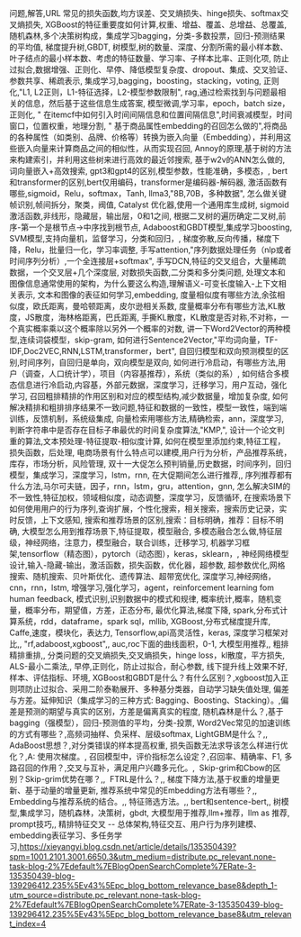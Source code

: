 ﻿问题,解答,URL
常见的损失函数,均方误差、交叉熵损失、hinge损失、softmax交叉熵损失,
XGBoost的特征重要度如何计算,权重、增益、覆盖、总增益、总覆盖,
随机森林,多个决策树构成，集成学习bagging，分类-多数投票，回归-预测结果的平均值,
梯度提升树,GBDT,
树模型,树的数量、深度、分割所需的最小样本数、叶子结点的最小样本数、考虑的特征数量、学习率、子样本比率、正则化项,
防止过拟合,数据增强、正则化、早停、降低模型复杂度、dropout、集成、交叉验证、参数共享、稀疏表示,
集成学习,bagging，boosting，stacking，voting,
正则化,"L1, L2正则，L1-特征选择，L2-模型参数限制",
rag,通过检索找到与问题最相关的信息，然后基于这些信息生成答案,
模型微调,学习率，epoch，batch size，正则化,
" 在itemcf中如何引入时间间隔信息和位置间隔信息",时间衰减模型，时间窗口，位置权重，地理分割,
" 基于商品属性embedding的召回怎么做的",将商品的各种属性（如类别、品牌、价格等）转换为嵌入向量（Embedding），并利用这些嵌入向量来计算商品之间的相似性，从而实现召回,
Annoy的原理,基于树的方法来构建索引，并利用这些树来进行高效的最近邻搜索,
基于w2v的ANN怎么做的,词向量嵌入+高效搜索,
gpt3和gpt4的区别,模型参数，性能准确，多模态，,
bert和transformer的区别,bert仅用编码，transformer是编码器-解码器,
激活函数有哪些,sigmoid，Relu，softmax，Tanh,
llma3,"8B,70B，多种数据",
怎么做关键帧识别,帧间拆分，聚类，阀值,
Catalyst 优化器,使用一个通用库生成树,
sigmoid 激活函数,非线形，隐藏层，输出层，0和1之间,
根据二叉树的遍历确定二叉树,前序-第一个是根节点→中序找到根节点,
Adaboost和GBDT模型,集成学习boosting,
SVM模型,支持向量机，监督学习，分类和回归，,
梯度弥散,反向传播，梯度下降，Relu，批量归一化，学习率调整,
手写attention,"序列数据处理任务（nlp或者时间序列分析）,一个全连接层+softmax",
手写DCN,特征的交叉组合，大量稀疏数据，一个交叉层+几个深度层,
对数损失函数,二分类和多分类问题,
处理文本和图像信息通常使用的架构，为什么要这么构造,理解语义-可变长度输入-上下文相关表示,
文本和图像的表征如何学习,embedding,
度量相似度有哪些方法,余弦相似度，欧氏距离，曼哈顿距离，皮尔逊相关系数,
度量概率分布有哪些方法,KL散度，JS散度，海林格距离，巴氏距离,
手撕KL散度，KL散度是否对称,不对称，一个真实概率乘以这个概率除以另外一个概率的对数,
讲一下Word2Vector的两种模型,连续词袋模型，skip-gram,
如何进行Sentence2Vector,"平均词向量，TF-IDF,Doc2VEC,RNN,LSTM,transformer，bert",
自回归模型和双向预测模型的区别,时间序列，自回归是单向，双向模型是双向,
如何进行冷启动，有哪些方法,用户（调查，人口统计学），项目（内容基推荐），系统（类似的系）,
如何结合多模态信息进行冷启动,内容基，外部元数据，深度学习，迁移学习，用户互动，强化学习,
召回粗排精排的作用区别和对应的模型结构,减少数据量，增加复杂度,
如何解决精排和粗排排序结果不一致问题,特征和数据的一致性，模型一致性，端到端训练，反馈机制，系统级集成,
向量检索用哪些方法,精确检索，ann，深度学习,
判断字符串中是否存在目标子串最优的时间复杂度算法,"KMP,",
设计一个论文判重的算法,文本预处理-特征提取-相似度计算,
如何在模型里添加约束,特征工程，损失函数，后处理,
电商场景有什么特点可以建模,用户行为分析，产品推荐系统，库存，市场分析，风险管理,
双十一大促怎么预判销量,历史数据，时间序列，回归模型，集成学习，深度学习，lstm，rnn,
在大促期间怎么进行推荐,,
序列推荐都有什么方法,马尔可夫链，因子，rnn，lstm，gru，attention，gnn,
怎么解决SIM的不一致性,特征加权，领域相似度，动态调整，深度学习，反馈循环,
在搜索场景下如何使用用户的行为序列,查询扩展，个性化搜索，相关搜索，搜索历史记录，实时反馈，上下文感知,
搜索和推荐场景的区别,搜索：目标明确，推荐：目标不明确,
大模型怎么用到推荐场景下,特征提取，模型融合,
多模态融合怎么做,特征层级，神经网络，注意力，模型融合，联合训练，迁移学习,
机器学习框架,tensorflow（精态图），pytorch（动态图），keras，sklearn，,
神经网络模型设计,输入-隐藏-输出，激活函数，损失函数，优化器，超参数,
超参数优化,网格搜索、随机搜索、贝叶斯优化、遗传算法、超带宽优化,
深度学习,神经网络，cnn，rnn，lstm,
增强学习,强化学习，agent，reinforcement learning fom human feedback,
模式识别,识别数据中的模式和规律,
概率统计,概率，随机变量，概率分布，期望值，方差，正态分布,
最优化算法,梯度下降,
spark,分布式计算系统，rdd，dataframe，spark sql，mllib,
XGBoost,分布式梯度提升库,
Caffe,速度，模块化，表达力,
Tensorflow,api高灵活性，keras,
深度学习框架对比,,
"rf,adaboost,xgboost",,
auc,roc下面的曲线面积，0-1,
大模型用推荐,,
粗排精排重排,,
分类问题的交叉熵损失,交叉熵损失，hinge loss，kl散度，平方损失,
ALS-最小二乘法,,
早停,正则化，防止过拟合，耐心参数,
线下提升线上效果不好,样本、评估指标、环境,
XGBoost和GBDT是什么？有什么区别？,xgboost加入正则项防止过拟合、采用二阶泰勒展开、多种基分类器，自动学习缺失值处理,
偏差与方差。延伸知识（集成学习的三种方式: Bagging、Boosting、Stacking）。,偏差是预测的期望与真实的区别，方差是偏离真实的程度,
随机森林是什么？,基于bagging（强模型），回归-预测值的平均，分类-投票,
Word2Vec常见的加速训练的方式有哪些？,高频词抽样、负采样、层级softmax,
LightGBM是什么？,,
AdaBoost思想？,对分类错误的样本提高权重,
损失函数无法求导该怎么样进行优化？,A: 使用次梯度。,
召回模型中，评价指标怎么设定？,召回率、精确率、F1,
多路召回的作用？,交叉与互补，满足用户兴趣多元化。,
 Skip-grim和Cbow的区别？Skip-grim优势在哪？,,
 FTRL是什么？,,
梯度下降方法,基于权重的增量更新、基于动量的增量更新,
推荐系统中常见的Embedding方法有哪些？,,
Embedding与推荐系统的结合。,,
特征筛选方法。,,
bert和sentence-bert,,
树模型,集成学习，随机森林，决策树，gbdt,
大模型用于推荐,llm+推荐，llm as 推荐,
prompt技巧,,
精排特征交叉 -- 总体架构,特征交互、用户行为序列建模、embedding表征学习、多任务学习,https://xieyangyi.blog.csdn.net/article/details/135350439?spm=1001.2101.3001.6650.3&utm_medium=distribute.pc_relevant.none-task-blog-2%7Edefault%7EBlogOpenSearchComplete%7ERate-3-135350439-blog-139296412.235%5Ev43%5Epc_blog_bottom_relevance_base8&depth_1-utm_source=distribute.pc_relevant.none-task-blog-2%7Edefault%7EBlogOpenSearchComplete%7ERate-3-135350439-blog-139296412.235%5Ev43%5Epc_blog_bottom_relevance_base8&utm_relevant_index=4
